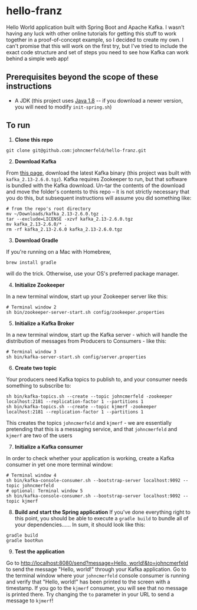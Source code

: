 # hello-franz
Hello World application built with Spring Boot and Apache Kafka. I wasn't having any luck with other online tutorials for getting this stuff to work together in a proof-of-concept example, so I decided to create my own. I can't promise that this will work on the first try, but I've tried to include the exact code structure and set of steps you need to see how Kafka can work behind a simple web app!

## Prerequisites beyond the scope of these instructions
  - A JDK (this project uses [Java 1.8](https://www.oracle.com/java/technologies/javase/javase-jdk8-downloads.html) -- if you download a newer version, you will need to modify `init-spring.sh`)

## To run
  1. **Clone this repo**
```shell
git clone git@github.com:johncmerfeld/hello-franz.git
```

  2. **Download Kafka**

From [this page](https://kafka.apache.org/downloads), download the latest Kafka binary (this project was built with `kafka_2.13-2.6.0.tgz`). Kafka requires Zookeeper to run, but that software is bundled with the Kafka download. Un-tar the contents of the download and move the folder's contents to this repo – it is not strictly necessary that you do this, but subsequent instructions will assume you did something like:
```shell
# from the repo's root directory
mv ~/Downloads/kafka_2.13-2.6.0.tgz .
tar --exclude=LICENSE -xzvf kafka_2.13-2.6.0.tgz
mv kafka_2.13-2.6.0/* .
rm -rf kafka_2.13-2.6.0 kafka_2.13-2.6.0.tgz
```

  3. **Download Gradle**

If you're running on a Mac with Homebrew, 
```shell
brew install gradle
```
will do the trick. Otherwise, use your OS's preferred package manager.

  4. **Initialize Zookeeper**

In a new terminal window, start up your Zookeeper server like this:
```shell
# Terminal window 2
sh bin/zookeeper-server-start.sh config/zookeeper.properties
```

  5. **Initialize a Kafka Broker**

In a new terminal window, start up the Kafka server - which will handle the distribution of messages from Producers to Consumers - like this: 
```shell
# Terminal window 3
sh bin/kafka-server-start.sh config/server.properties
```

  6. **Create two topic**

Your producers need Kafka topics to publish to, and your consumer needs something to subscribe to: 
```shell
sh bin/kafka-topics.sh --create --topic johncmerfeld -zookeeper localhost:2181 --replication-factor 1 --partitions 1
sh bin/kafka-topics.sh --create --topic kjmerf -zookeeper localhost:2181 --replication-factor 1 --partitions 1
```

This creates the topics `johncmerfeld` and `kjmerf` - we are essentially pretending that this is a messaging service, and that `johncmerfeld` and `kjmerf` are two of the users

  7. **Initialize a Kafka consumer**

In order to check whether your application is working, create a Kafka consumer in yet one more terminal window: 
```shell
# Terminal window 4
sh bin/kafka-console-consumer.sh --bootstrap-server localhost:9092 --topic johncmerfeld
# optional: Terminal window 5
sh bin/kafka-console-consumer.sh --bootstrap-server localhost:9092 --topic kjmerf

```

  8. **Build and start the Spring application**
If you've done everything right to this point, you should be able to execute a `gradle build` to bundle all of your dependencies...... In sum, it should look like this:
```shell
gradle build
gradle bootRun
```

  9. **Test the application**

  Go to [http://localhost:8080/send?message=Hello, world!&to=johncmerfeld](http://localhost:8080/send?message=Hello,%20world!&to=johncmerfeld) to send the message "Hello, world!" through your Kafka application. Go to the terminal window where your `johncmerfeld` console consumer is running and verify that "Hello, world!" has been printed to the screen with a timestamp. If you go to the `kjmerf` consumer, you will see that no message is printed there. Try changing the `to` parameter in your URL to send a message to `kjmerf`!

